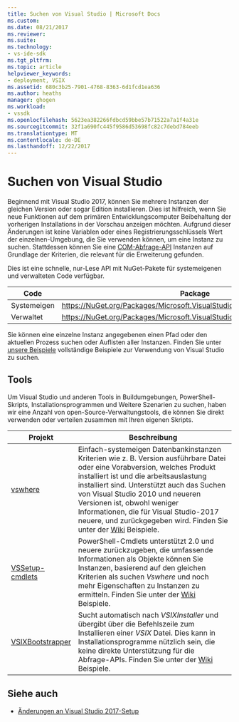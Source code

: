 ```yaml
---
title: Suchen von Visual Studio | Microsoft Docs
ms.custom: 
ms.date: 08/21/2017
ms.reviewer: 
ms.suite: 
ms.technology:
- vs-ide-sdk
ms.tgt_pltfrm: 
ms.topic: article
helpviewer_keywords:
- deployment, VSIX
ms.assetid: 680c3b25-7901-4768-8363-6d1fcd1ea636
ms.author: heaths
manager: ghogen
ms.workload:
- vssdk
ms.openlocfilehash: 5623ea382266fdbcd59bbe57b71522a7a1f4a31e
ms.sourcegitcommit: 32f1a690fc445f9586d53698fc82c7debd784eeb
ms.translationtype: MT
ms.contentlocale: de-DE
ms.lasthandoff: 12/22/2017
---
```

# <a name="locating-visual-studio"></a>Suchen von Visual Studio

Beginnend mit Visual Studio 2017, können Sie mehrere Instanzen der gleichen Version oder sogar Edition installieren. Dies ist hilfreich, wenn Sie neue Funktionen auf dem primären Entwicklungscomputer Beibehaltung der vorherigen Installations in der Vorschau anzeigen möchten. Aufgrund dieser Änderungen ist keine Variablen oder eines Registrierungsschlüssels Wert der einzelnen-Umgebung, die Sie verwenden können, um eine Instanz zu suchen. Stattdessen können Sie eine [COM-Abfrage-API](https://msdn.microsoft.com/library/microsoft.visualstudio.setup.configuration.aspx) Instanzen auf Grundlage der Kriterien, die relevant für die Erweiterung gefunden.

Dies ist eine schnelle, nur-Lese API mit NuGet-Pakete für systemeigenen und verwalteten Code verfügbar.

| Code | Package |
| ---- | --- |
| Systemeigen | https://NuGet.org/Packages/Microsoft.VisualStudio.Setup.Configuration.native |
| Verwaltet | https://NuGet.org/Packages/Microsoft.VisualStudio.Setup.Configuration.Interop |

Sie können eine einzelne Instanz angegebenen einen Pfad oder den aktuellen Prozess suchen oder Auflisten aller Instanzen. Finden Sie unter [unsere Beispiele](https://github.com/Microsoft/vs-setup-samples) vollständige Beispiele zur Verwendung von Visual Studio zu suchen.

## <a name="tools"></a>Tools

Um Visual Studio und anderen Tools in Buildumgebungen, PowerShell-Skripts, Installationsprogrammen und Weitere Szenarien zu suchen, haben wir eine Anzahl von open-Source-Verwaltungstools, die können Sie direkt verwenden oder verteilen zusammen mit Ihren eigenen Skripts.

| Projekt | Beschreibung |
| ------- | ----------- |
| [vswhere](https://github.com/Microsoft/vswhere) | Einfach-systemeigen Datenbankinstanzen Kriterien wie z. B. Version ausführbare Datei oder eine Vorabversion, welches Produkt installiert ist und die arbeitsauslastung installiert sind. Unterstützt auch das Suchen von Visual Studio 2010 und neueren Versionen ist, obwohl weniger Informationen, die für Visual Studio-2017 neuere, und zurückgegeben wird. Finden Sie unter der [Wiki](https://github.com/Microsoft/vswhere/wiki) Beispiele. |
| [VSSetup-cmdlets](https://github.com/Microsoft/vssetup.powershell) | PowerShell-Cmdlets unterstützt 2.0 und neuere zurückzugeben, die umfassende Informationen als Objekte können Sie Instanzen, basierend auf den gleichen Kriterien als suchen _Vswhere_ und noch mehr Eigenschaften zu Instanzen zu ermitteln. Finden Sie unter der [Wiki](https://github.com/Microsoft/vssetup.powershell/wiki) Beispiele. |
| [VSIXBootstrapper](https://github.com/Microsoft/vsixbootstrapper) | Sucht automatisch nach _VSIXInstaller_ und übergibt über die Befehlszeile zum Installieren einer _VSIX_ Datei. Dies kann in Installationsprogramme nützlich sein, die keine direkte Unterstützung für die Abfrage-APIs. Finden Sie unter der [Wiki](https://github.com/Microsoft/vsixbootstrapper/wiki) Beispiele. |

## <a name="see-also"></a>Siehe auch

* [Änderungen an Visual Studio 2017-Setup](https://blogs.msdn.microsoft.com/heaths/2016/09/15/changes-to-visual-studio-15-setup)
